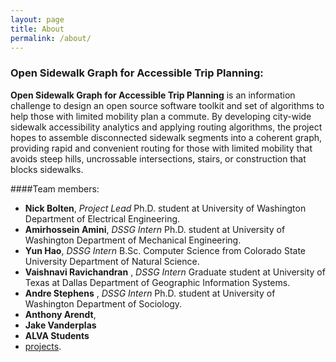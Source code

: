 ```yaml
---
layout: page
title: About
permalink: /about/
---
```


### Open Sidewalk Graph for Accessible Trip Planning:

**Open Sidewalk Graph for Accessible Trip Planning** is an information challenge to design an open source software toolkit and set of algorithms to help those with limited mobility plan a commute. By developing city-wide sidewalk accessibility analytics and applying routing algorithms, the project hopes to assemble disconnected sidewalk segments into a coherent graph, providing rapid and convenient routing for those with limited mobility that avoids steep hills, uncrossable intersections, stairs, or construction that blocks sidewalks.

####Team members:
* **Nick Bolten**, *Project Lead*
Ph.D. student at University of Washington Department of Electrical Engineering.
* **Amirhossein Amini**, *DSSG Intern*
Ph.D. student at University of Washington Department of Mechanical Engineering.
* **Yun Hao**, *DSSG Intern*
B.Sc. Computer Science from Colorado State University Department of Natural Science.
* **Vaishnavi Ravichandran** , *DSSG Intern*
Graduate student at University of Texas at Dallas Department of Geographic Information Systems.
* **Andre Stephens** , *DSSG Intern*
Ph.D. student at University of Washington Department of Sociology.
* **Anthony Arendt**,
* **Jake Vanderplas**
* **ALVA Students**
* [projects](https://github.com/yunhaolucky/DSSG_sidewalk/).
